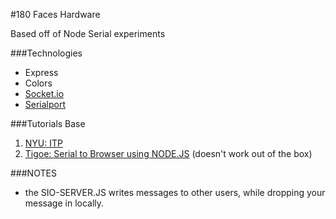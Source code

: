 #180 Faces Hardware

Based off of Node Serial experiments <br>

###Technologies
- Express
- Colors
- [Socket.io](http://socket.io/)
- [Serialport](https://www.npmjs.com/package/serialport)


###Tutorials Base

1. [NYU: ITP](https://itp.nyu.edu/physcomp/labs/labs-serial-communication/lab-serial-communication-with-node-js/)<br>
2. [Tigoe: Serial to Browser using NODE.JS](http://www.tigoe.com/pcomp/code/arduinowiring/1096/) (doesn't work out of the box)

###NOTES
- the SIO-SERVER.JS writes messages to other users, while dropping your message in locally.